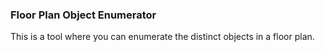 ### Floor Plan Object Enumerator
This is a tool where you can enumerate the distinct objects in a floor plan.